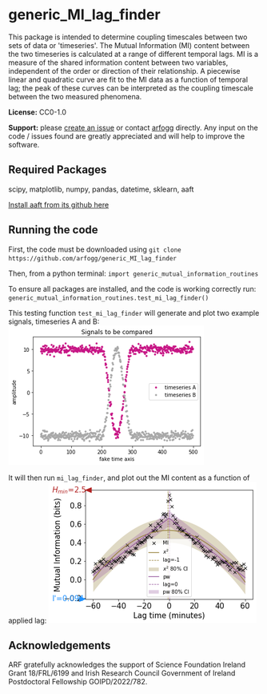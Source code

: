 # generic_MI_lag_finder

This package is intended to determine coupling timescales between two sets of data or 'timeseries'. The Mutual Information (MI) content between the two timeseries is calculated at a range of different temporal lags. MI is a measure of the shared information content between two variables, independent of the order or direction of their relationship. A piecewise linear and quadratic curve are fit to the MI data as a function of temporal lag; the peak of these curves can be interpreted as the coupling timescale between the two measured phenomena.

**License:** CC0-1.0

**Support:** please [create an issue](https://github.com/arfogg/generic_MI_lag_finder/issues) or contact [arfogg](https://github.com/arfogg) directly. Any input on the code / issues found are greatly appreciated and will help to improve the software.

## Required Packages

scipy, matplotlib, numpy, pandas, datetime, sklearn, aaft

[Install aaft from its github here](https://github.com/lneisenman/aaft)


## Running the code

First, the code must be downloaded using `git clone https://github.com/arfogg/generic_MI_lag_finder`

Then, from a python terminal:
`import generic_mutual_information_routines`

To ensure all packages are installed, and the code is working correctly run:
`generic_mutual_information_routines.test_mi_lag_finder()`

This testing function `test_mi_lag_finder` will generate and plot two example signals, timeseries A and B:
![alt text](test_example_timeseries.png "Timeseries A and B")


It will then run `mi_lag_finder`, and plot out the MI content as a function of applied lag:
![alt text](test_example_MI.png "MI as a function of lag")

## Acknowledgements

ARF gratefully acknowledges the support of Science Foundation Ireland Grant 18/FRL/6199 and Irish Research Council Government of Ireland Postdoctoral Fellowship GOIPD/2022/782.


